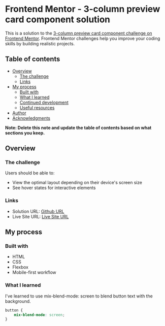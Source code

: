 # Frontend Mentor - 3-column preview card component solution

This is a solution to the [3-column preview card component challenge on Frontend Mentor](https://www.frontendmentor.io/challenges/3column-preview-card-component-pH92eAR2-). Frontend Mentor challenges help you improve your coding skills by building realistic projects. 

## Table of contents

- [Overview](#overview)
  - [The challenge](#the-challenge)
  - [Links](#links)
- [My process](#my-process)
  - [Built with](#built-with)
  - [What I learned](#what-i-learned)
  - [Continued development](#continued-development)
  - [Useful resources](#useful-resources)
- [Author](#author)
- [Acknowledgments](#acknowledgments)

**Note: Delete this note and update the table of contents based on what sections you keep.**

## Overview

### The challenge

Users should be able to:

- View the optimal layout depending on their device's screen size
- See hover states for interactive elements

### Links

- Solution URL: [Github URL](https://github.com/IanChestersonLim/3-column-preview-card-component-main)
- Live Site URL: [Live Site URL](https://bunny-3-column-preview-card-component.netlify.app)

## My process

### Built with

- HTML
- CSS
- Flexbox
- Mobile-first workflow

### What I learned

I've learned to use mix-blend-mode: screen to blend button text with the background.

```css
button {
    mix-blend-mode: screen;
}
```